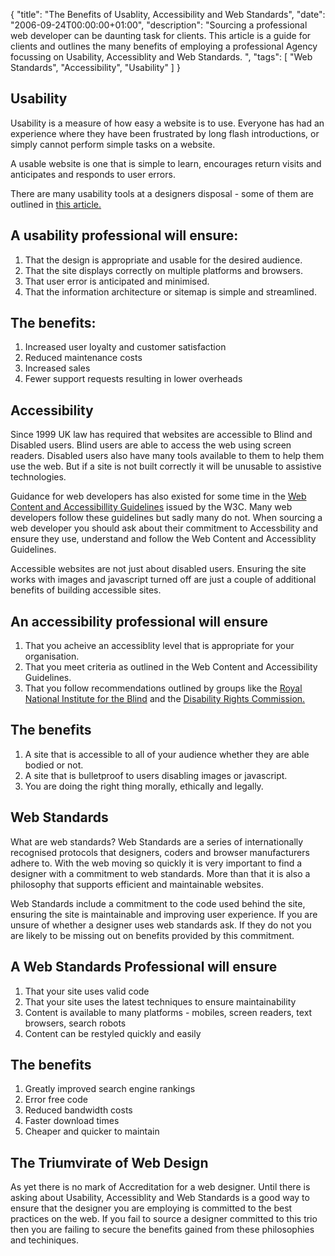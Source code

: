 {
  "title": "The Benefits of Usablity, Accessibility and Web Standards",
  "date": "2006-09-24T00:00:00+01:00",
  "description": "Sourcing a professional web developer can be daunting task for clients. This article is a guide for clients and outlines the many benefits of employing a professional Agency focussing on Usability, Accessiblity and Web Standards. ",
  "tags": [
    "Web Standards",
    "Accessibility",
    "Usability"
  ]
}

## Usability

Usability is a measure of how easy a website is to use. Everyone has had an experience where they have been frustrated by long flash introductions, or simply cannot perform simple tasks on a website.

A usable website is one that is simple to learn, encourages return visits and anticipates and responds to user errors.

There are many usability tools at a designers disposal - some of them are outlined in [this article.][1]

## A usability professional will ensure:

1.  That the design is appropriate and usable for the desired audience.
2.  That the site displays correctly on multiple platforms and browsers.
3.  That user error is anticipated and minimised. 
4.  That the information architecture or sitemap is simple and streamlined.

## The benefits:

1.  Increased user loyalty and customer satisfaction
2.  Reduced maintenance costs
3.  Increased sales
4.  Fewer support requests resulting in lower overheads

## Accessibility

Since 1999 UK law has required that websites are accessible to Blind and Disabled users. Blind users are able to access the web using screen readers. Disabled users also have many tools available to them to help them use the web. But if a site is not built correctly it will be unusable to assistive technologies.

Guidance for web developers has also existed for some time in the [Web Content and Accessibillity Guidelines][2] issued by the W3C. Many web developers follow these guidelines but sadly many do not. When sourcing a web developer you should ask about their commitment to Accessbility and ensure they use, understand and follow the Web Content and Accessiblity Guidelines.

Accessible websites are not just about disabled users. Ensuring the site works with images and javascript turned off are just a couple of additional benefits of building accessible sites.

## An accessibility professional will ensure

1.  That you acheive an accessiblity level that is appropriate for your organisation.
2.  That you meet criteria as outlined in the Web Content and Accessibility Guidelines.
3.  That you follow recommendations outlined by groups like the [Royal National Institute for the Blind][3] and the [Disability Rights Commission.][4]

## The benefits

1.  A site that is accessible to all of your audience whether they are able bodied or not.
2.  A site that is bulletproof to users disabling images or javascript.
3.  You are doing the right thing morally, ethically and legally.

## Web Standards

What are web standards? Web Standards are a series of internationally recognised protocols that designers, coders and browser manufacturers adhere to. With the web moving so quickly it is very important to find a designer with a commitment to web standards. More than that it is also a philosophy that supports efficient and maintainable websites.

Web Standards include a commitment to the code used behind the site, ensuring the site is maintainable and improving user experience. If you are unsure of whether a designer uses web standards ask. If they do not you are likely to be missing out on benefits provided by this commitment.

## A Web Standards Professional will ensure

1.  That your site uses valid code
2.  That your site uses the latest techniques to ensure maintainability
3.  Content is available to many platforms - mobiles, screen readers, text browsers, search robots
4.  Content can be restyled quickly and easily

## The benefits

1.  Greatly improved search engine rankings
2.  Error free code
3.  Reduced bandwidth costs
4.  Faster download times
5.  Cheaper and quicker to maintain

## The Triumvirate of Web Design

As yet there is no mark of Accreditation for a web designer. Until there is asking about Usability, Accessiblity and Web Standards is a good way to ensure that the designer you are employing is committed to the best practices on the web. If you fail to source a designer committed to this trio then you are failing to secure the benefits gained from these philosophies and techiniques.

 [1]: /10_steps_to_improving_usability/
 [2]: http://www.w3.org/TR/WAI-WEBCONTENT/
 [3]: http://www.rnib.org.uk/
 [4]: http://www.drc-gb.org/

